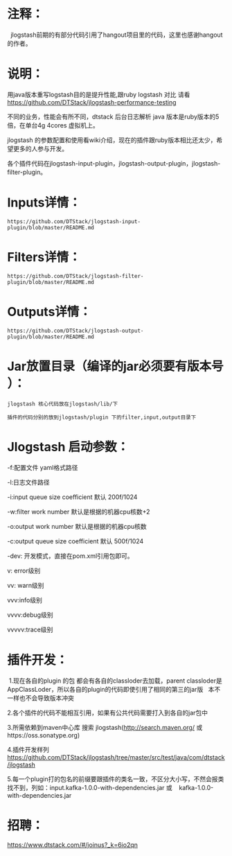 # 注释：

   jlogstash前期的有部分代码引用了hangout项目里的代码，这里也感谢hangout的作者。
   
# 说明：

   用java版本重写logstash目的是提升性能,跟ruby logstash 对比 请看 https://github.com/DTStack/jlogstash-performance-testing

   不同的业务，性能会有所不同，dtstack 后台日志解析 java 版本是ruby版本的5倍，在单台4g 4cores 虚拟机上。

   jlogstash 的参数配置和使用看wiki介绍，现在的插件跟ruby版本相比还太少，希望更多的人参与开发。

   各个插件代码在jlogstash-input-plugin，jlogstash-output-plugin，jlogstash-filter-plugin。


# Inputs详情：
    https://github.com/DTStack/jlogstash-input-plugin/blob/master/README.md

# Filters详情：
    https://github.com/DTStack/jlogstash-filter-plugin/blob/master/README.md

# Outputs详情：
    https://github.com/DTStack/jlogstash-output-plugin/blob/master/README.md

# Jar放置目录（编译的jar必须要有版本号 ）：
  
    jlogstash 核心代码放在jlogstash/lib/下

    插件的代码分别的放到jlogstash/plugin 下的filter,input,output目录下

# Jlogstash 启动参数：

  -f:配置文件 yaml格式路径

  -l:日志文件路径

  -i:input queue size coefficient 默认 200f/1024

  -w:filter work number 默认是根据的机器cpu核数+2

  -o:output work number 默认是根据的机器cpu核数

  -c:output queue size coefficient 默认 500f/1024
  
  -dev: 开发模式，直接在pom.xml引用包即可。

  v: error级别
  
  vv: warn级别

  vvv:info级别

  vvvv:debug级别

  vvvvv:trace级别

# 插件开发：

  1.现在各自的plugin 的包 都会有各自的classloder去加载，parent classloder是AppClassLoder，所以各自的plugin的代码即使引用了相同的第三的jar版   本不一样也不会导致版本冲突
   
  
  2.各个插件的代码不能相互引用，如果有公共代码需要打入到各自的jar包中
  
  3.所需依赖到maven中心库 搜索 jlogstash(http://search.maven.org/ 或https://oss.sonatype.org)
  
  4.插件开发样列 https://github.com/DTStack/jlogstash/tree/master/src/test/java/com/dtstack/jlogstash
  
  5.每一个plugin打的包名的前缀要跟插件的类名一致，不区分大小写，不然会报类找不到，列如：input.kafka-1.0.0-with-dependencies.jar 或
    kafka-1.0.0-with-dependencies.jar 
    
# 招聘：
   https://www.dtstack.com/#/joinus?_k=6io2qn
